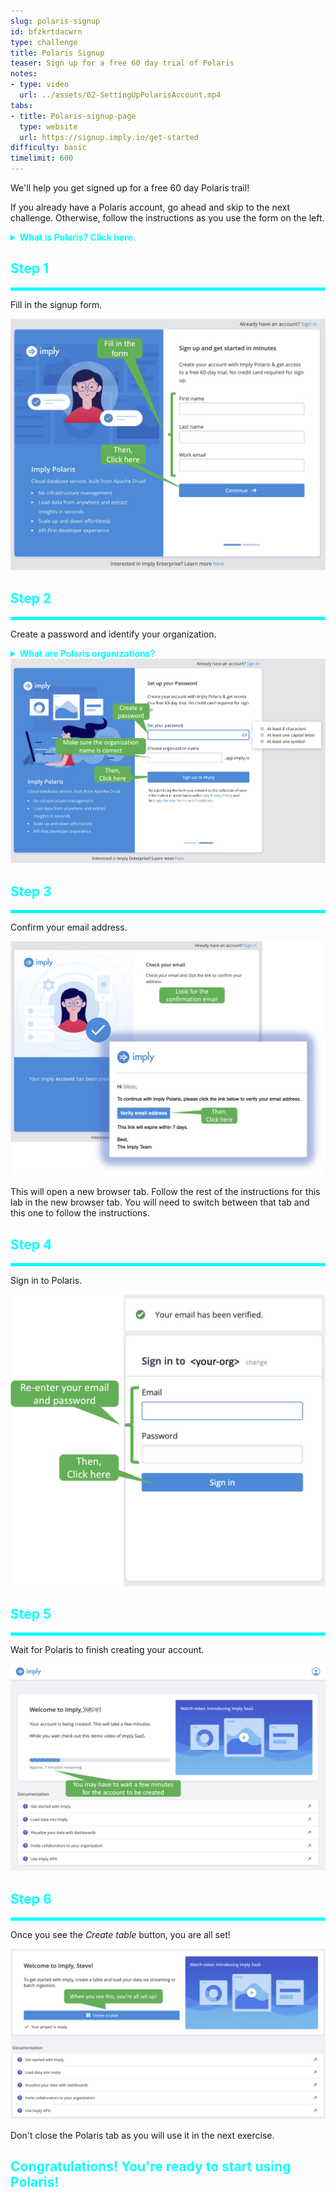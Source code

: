 ```yaml
---
slug: polaris-signup
id: bfzkrtdacwrn
type: challenge
title: Polaris Signup
teaser: Sign up for a free 60 day trial of Polaris
notes:
- type: video
  url: ../assets/02-SettingUpPolarisAccount.mp4
tabs:
- title: Polaris-signup-page
  type: website
  url: https://signup.imply.io/get-started
difficulty: basic
timelimit: 600
---
```


We'll help you get signed up for a free 60 day Polaris trail!

If you already have a Polaris account, go ahead and skip to the next challenge.
Otherwise, follow the instructions as you use the form on the left.

<details>
  <summary style="color:cyan"><b>What is Polaris? Click here.</b></summary>
<hr style="color:cyan">
Polaris is Imply's Apache Druid® SaaS offering.
When you use Polaris, you get all the benefits of Druid (lots of data, lots of concurrent users, and quick response time), with none of the system management hassles.
Imply's core competency is Druid, so you can be certain your Druid database is well tuned by experts!
Want to learn more?
Check out the documentation <a href="https://docs.imply.io/polaris" target="_blank">here</a>.
<hr style="color:cyan">
</details>


<h2 style="color:cyan">Step 1</h2><hr style="color:cyan;background-color:cyan;height:5px">

Fill in the signup form.

<a href="#img-1">
  <img alt="Signup Page" src="../assets/SignupPage.png" />
</a>

<a href="#" class="lightbox" id="img-1">
  <img alt="Signup Page" src="../assets/SignupPage.png" />
</a>

<h2 style="color:cyan">Step 2</h2><hr style="color:cyan;background-color:cyan;height:5px">

Create a password and identify your organization.

<details>
  <summary style="color:cyan"><b>What are Polaris organizations?</b></summary>
<hr style="color:cyan">
In Polaris, organizations allow users to collaborate as well as share and manage tables.
If you are the first in your organization to set up a Polaris account, you will have administrative privileges so you can invite other users.
You will also be able to manage other users' privileges.
<br>
If you are not the first to signup for your organization, you will need to contact the organization's administrator and request an invite.
<hr style="color:cyan">
</details>

<a href="#img-2">
  <img alt="Password Page" src="../assets/PasswordPage.png" />
</a>

<a href="#" class="lightbox" id="img-2">
  <img alt="Password Page" src="../assets/PasswordPage.png" />
</a>

<h2 style="color:cyan">Step 3</h2><hr style="color:cyan;background-color:cyan;height:5px">

Confirm your email address.

<a href="#img-3">
  <img alt="Confirm Email" src="../assets/ConfirmEmail.png" />
</a>

<a href="#" class="lightbox" id="img-3">
  <img alt="Confirm Email" src="../assets/ConfirmEmail.png" />
</a>

This will open a new browser tab.
Follow the rest of the instructions for this lab in the new browser tab.
You will need to switch between that tab and this one to follow the instructions.

<h2 style="color:cyan">Step 4</h2><hr style="color:cyan;background-color:cyan;height:5px">

Sign in to Polaris.

<a href="#img-4">
  <img alt="Login Page" src="../assets/LoginPage.png" />
</a>

<a href="#" class="lightbox" id="img-4">
  <img alt="Login Page" src="../assets/LoginPage.png" />
</a>

<h2 style="color:cyan">Step 5</h2><hr style="color:cyan;background-color:cyan;height:5px">

Wait for Polaris to finish creating your account.

<a href="#img-5">
  <img alt="Wait for Account" src="../assets/WaitForAccount.png" />
</a>

<a href="#" class="lightbox" id="img-5">
  <img alt="Wait for Account" src="../assets/WaitForAccount.png" />
</a>

<h2 style="color:cyan">Step 6</h2><hr style="color:cyan;background-color:cyan;height:5px">

Once you see the _Create table_ button, you are all set!

<a href="#img-6">
  <img alt="Account Ready" src="../assets/AccountReady.png" />
</a>

<a href="#" class="lightbox" id="img-6">
  <img alt="Account Ready" src="../assets/AccountReady.png" />
</a>

Don't close the Polaris tab as you will use it in the next exercise.

<h2 style="color:cyan">Congratulations! You're ready to start using Polaris!</h2>

<style type="text/css" rel="stylesheet">
.lightbox { display: none; position: fixed; justify-content: center; align-items: center; z-index: 999; top: 0; left: 0; right: 0; bottom: 0; padding: 1rem; background: rgba(0, 0, 0, 0.8); }
.lightbox:target { display: flex; }
.lightbox img { max-height: 100% }
.thumbnail:hover {
    position:fixed;
    top:-25px;
    left:-35px;
    width:500px;
    height:auto;
    display:block;
    z-index:999;
}
</style>
